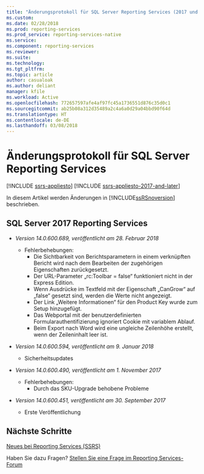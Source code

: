 ```yaml
---
title: "Änderungsprotokoll für SQL Server Reporting Services (2017 und höher) | Microsoft-Dokumentation"
ms.custom: 
ms.date: 02/28/2018
ms.prod: reporting-services
ms.prod_service: reporting-services-native
ms.service: 
ms.component: reporting-services
ms.reviewer: 
ms.suite: 
ms.technology: 
ms.tgt_pltfrm: 
ms.topic: article
author: casualoak
ms.author: deliant
manager: kfile
ms.workload: Active
ms.openlocfilehash: 772657597afe4af97fc45a1736551d876c35d0c1
ms.sourcegitcommit: ab25b08a312d35489a2c4a6a0d29a04bbd90f64d
ms.translationtype: HT
ms.contentlocale: de-DE
ms.lasthandoff: 03/08/2018
---
```

# <a name="change-log-for-sql-server-reporting-services"></a>Änderungsprotokoll für SQL Server Reporting Services

[!INCLUDE [ssrs-appliesto](../includes/ssrs-appliesto.md)] [!INCLUDE [ssrs-appliesto-2017-and-later](../includes/ssrs-appliesto-2017-and-later.md)] 

In diesem Artikel werden Änderungen in [!INCLUDE[ssRSnoversion](../includes/ssrsnoversion-md.md)] beschrieben. 

## <a name="sql-server-2017-reporting-services"></a>SQL Server 2017 Reporting Services 
  - *Version 14.0.600.689, veröffentlicht am 28. Februar 2018* 
    - Fehlerbehebungen:
      - Die Sichtbarkeit von Berichtsparametern in einem verknüpften Bericht wird nach dem Bearbeiten der zugehörigen Eigenschaften zurückgesetzt.
      - Der URL-Parameter „rc:Toolbar = false“ funktioniert nicht in der Express Edition.
      - Wenn Ausdrücke im Textfeld mit der Eigenschaft „CanGrow“ auf „false“ gesetzt sind, werden die Werte nicht angezeigt.
      - Der Link „Weitere Informationen“ für den Product Key wurde zum Setup hinzugefügt.
      - Das Webportal mit der benutzerdefinierten Formularauthentifizierung ignoriert Cookie mit variablem Ablauf.
      - Beim Export nach Word wird eine ungleiche Zeilenhöhe erstellt, wenn der Zeileninhalt leer ist.

  - *Version 14.0.600.594, veröffentlicht am 9. Januar 2018*
    - Sicherheitsupdates

  - *Version 14.0.600.490, veröffentlicht am 1. November 2017* 
    - Fehlerbehebungen:
      - Durch das SKU-Upgrade behobene Probleme

  - *Version 14.0.600.451, veröffentlicht am 30. September 2017* 
    - Erste Veröffentlichung

## <a name="next-steps"></a>Nächste Schritte

[Neues bei Reporting Services (SSRS)](what-s-new-in-sql-server-reporting-services-ssrs.md)   

Haben Sie dazu Fragen? [Stellen Sie eine Frage im Reporting Services-Forum](http://go.microsoft.com/fwlink/?LinkId=620231)

